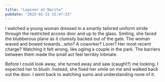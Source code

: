 ```yaml
---
title: "Layover at Narita"
pubdate: "2015-01-31 15:47:33"
---
```


I watched a young woman dressed in a smartly tailored uniform stride through the restricted access door and up to the glass. Smiling, she faced the blubberous plane as it clumsily backed out of the gate. The woman waved and bowed towards...who? A coworker? Lover? Her most recent charge? Watching it felt wrong, like ogling a couple in the park. The barriers between them made the small act feel terribly intimate.


Before I could look away, she turned away and saw (caught?) me looking. I expected her to blush. Instead, she fixed her smile on me and walked back out the door. I went back to watching sumo and understanding none of it.